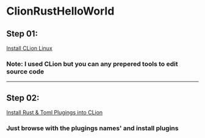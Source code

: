 # ClionRustHelloWorld
## Step 01:
[Install CLion Linux ](https://www.jetbrains.com/clion/download/#section=linux)
### Note: I used CLion but you can any prepered tools to edit source code
---------------------------------------------------------------------------------------------------------------------------------
## Step 02:
[Install Rust & Toml Plugings into CLion](https://github.com/damithuoc/ClionRustHelloWorld/blob/master/asserts/CLion-Rust-Toml-Pluging.png)

### Just browse with the plugings names' and install plugins

